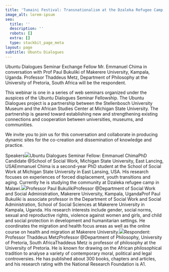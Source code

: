 ```yaml
---
title: 'Tumaini Festival: Transnationalism at the Dzaleka Refugee Camp, Malawi'
image_alt: lorem-ipsum
seo:
  title: ''
  description: ''
  robots: []
  extra: []
  type: stackbit_page_meta
layout: page
subtitle: Ubuntu Dialogues
---
```

Ubuntu Dialogues Seminar Exchange Fellow Mr. Emmanuel Chima in conversation with Prof Paul Bukuliki of Makerere University, Kampala, Uganda. Professor Thaddeus Metz, Department of Philosophy at the University of Pretoria, South Africa will be the respondent.

This webinar is one in a series of web seminars organized under the auspices of the Ubuntu Dialogues Seminar Fellowship. The Ubuntu Dialogues project is a partnership between the Stellenbosch University Museum and the African Studies Center at Michigan State University. The partnership is geared toward establishing new and strengthening existing connections and cooperation between universities, museums, and communities.

We invite you to join us for this conversation and collaborate in producing dynamic sites for the co-creation and dissemination of knowledge and practice.

Speakers![](https://maties.zoom.us/w_p/95465682959/f2909398-9c0f-4c1b-a2ae-47b3b361bf70.jpg)Ubuntu Dialogues Seminar Fellow: Emmanuel ChimaPhD Candidate @School of Social Work, Michigan State University, East Lancing, USAEmmanuel Chima is a second-year PhD student at the School of Social Work at Michigan State University in East Lansing, USA. His research focuses on experiences of forced displacement, youth transitions and aging. Currently he is studying the community at Dzaleka refugee camp in Malawi.![](https://maties.zoom.us/w_p/95465682959/e252c7b2-8d53-46e8-8101-a9c3f8807811.jpeg)Professor Paul BukulikiProfessor @Department of Social Work and Social Administration, Makerere University, Kampala, UgandaProf Paul Bukuliki is associate professor in the Department of Social Work and Social Administration, School of Social Sciences at Makerere University in Kampala, Uganda. His research interests include gender, social norms, sexual and reproductive rights, violence against women and girls, and child and social protection in development and humanitarian settings. He coordinates the migration and health focus areas as well as the online course on health and migration at Makerere University.![](https://maties.zoom.us/w_p/95465682959/08f5ce09-f610-4209-99fd-caf17c88783d.jpeg)Respondent: Professor Thaddeus MetzProfessor @Department of Philosophy, University of Pretoria, South AfricaThaddeus Metz is professor of philosophy at the University of Pretoria. He is known for drawing on the African philosophical tradition to analyse a variety of contemporary moral, political and legal controversies. He has published about 300 books, chapters and articles, and his research rating with the National Research Foundation is A1.
